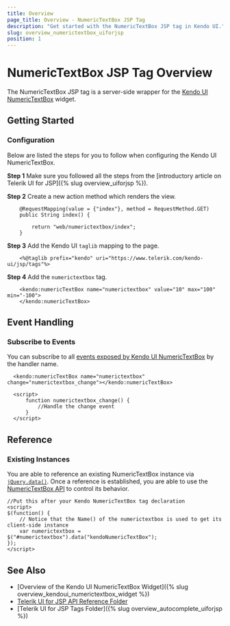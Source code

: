 ```yaml
---
title: Overview
page_title: Overview - NumericTextBox JSP Tag
description: "Get started with the NumericTextBox JSP tag in Kendo UI."
slug: overview_numerictextbox_uiforjsp
position: 1
---
```


# NumericTextBox JSP Tag Overview

The NumericTextBox JSP tag is a server-side wrapper for the [Kendo UI NumericTextBox](/api/javascript/ui/numerictextbox) widget.

## Getting Started

### Configuration

Below are listed the steps for you to follow when configuring the Kendo UI NumericTextBox.

**Step 1** Make sure you followed all the steps from the [introductory article on Telerik UI for JSP]({% slug overview_uiforjsp %}).

**Step 2** Create a new action method which renders the view.



        @RequestMapping(value = {"index"}, method = RequestMethod.GET)
        public String index() {

            return "web/numerictextbox/index";
        }

**Step 3** Add the Kendo UI `taglib` mapping to the page.



        <%@taglib prefix="kendo" uri="https://www.telerik.com/kendo-ui/jsp/tags"%>

**Step 4** Add the `numerictextbox` tag.



        <kendo:numericTextBox name="numerictextbox" value="10" max="100" min="-100">
        </kendo:numericTextBox>

## Event Handling

### Subscribe to Events

You can subscribe to all [events exposed by Kendo UI NumericTextBox](/api/javascript/ui/numerictextbox#events) by the handler name.



      <kendo:numericTextBox name="numerictextbox" change="numerictextbox_change"></kendo:numericTextBox>

      <script>
          function numerictextbox_change() {
              //Handle the change event
          }
      </script>

## Reference

### Existing Instances

You are able to reference an existing NumericTextBox instance via [`jQuery.data()`](https://api.jquery.com/jQuery.data/). Once a reference is established, you are able to use the [NumericTextBox API](/api/javascript/ui/numerictextbox#methods) to control its behavior.



    //Put this after your Kendo NumericTextBox tag declaration
    <script>
    $(function() {
        // Notice that the Name() of the numerictextbox is used to get its client-side instance
        var numerictextbox = $("#numerictextbox").data("kendoNumericTextBox");
    });
    </script>

## See Also

* [Overview of the Kendo UI NumericTextBox Widget]({% slug overview_kendoui_numerictextbox_widget %})
* [Telerik UI for JSP API Reference Folder](/api/jsp/autocomplete/animation)
* [Telerik UI for JSP Tags Folder]({% slug overview_autocomplete_uiforjsp %})

